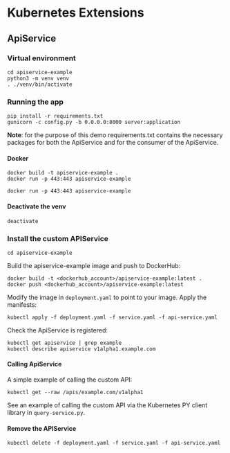 # Kubernetes Extensions
## ApiService

### Virtual environment
```commandline
cd apiservice-example
python3 -m venv venv
. ./venv/bin/activate
```

### Running the app
```commandline
pip install -r requirements.txt
gunicorn -c config.py -b 0.0.0.0:8000 server:application
```
**Note**: for the purpose of this demo requirements.txt contains the necessary packages for both the ApiService and for the consumer of the ApiService.

#### Docker
```commandline
docker build -t apiservice-example .
docker run -p 443:443 apiservice-example
```

```commandline
docker run -p 443:443 apiservice-example
```

#### Deactivate the venv
```commandline
deactivate
```

### Install the custom APIService
```commandline
cd apiservice-example
```
Build the apiservice-example image and push to DockerHub:
```commandline
docker build -t <dockerhub_account>/apiservice-example:latest .         
docker push <dockerhub_account>/apiservice-example:latest
```
Modify the image in `deployment.yaml` to point to your image. Apply the manifests:
```commandline
kubectl apply -f deployment.yaml -f service.yaml -f api-service.yaml
```
Check the ApiService is registered:
```commandline
kubectl get apiservice | grep example
kubectl describe apiservice v1alpha1.example.com
```

#### Calling ApiService

A simple example of calling the custom API:
```commandline
kubectl get --raw /apis/example.com/v1alpha1
```

See an example of calling the custom API via the Kubernetes PY client library in `query-service.py`.

#### Remove the APIService
```commandline
kubectl delete -f deployment.yaml -f service.yaml -f api-service.yaml
```
